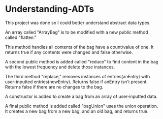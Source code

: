 # Understanding-ADTs
This project was done so I could better understand abstract data types.

An array called "ArrayBag" is to be modified with a new public method called "flatten." 

This method handles all contents of the bag have a count/value of one. It returns true if any contents were changed and false otherwise.

A second public method is added called "reduce" to find content in the bag with the lowest frequency and delete those instances.

The third method "replace," removes instances of entries(anEntry) with user-inputted entries(newEntry). Returns false if anEntry isn't present. Returns false if there are no changes to the bag.

A constructor is added to create a bag from an array of user-inputted data.

A final public method is added called "bagUnion" uses the union operation. It creates a new bag from a new bag, and an old bag, and returns true.
